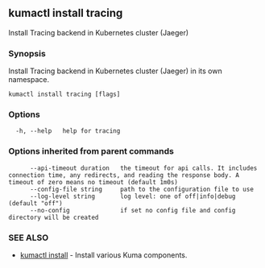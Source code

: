 ## kumactl install tracing

Install Tracing backend in Kubernetes cluster (Jaeger)

### Synopsis

Install Tracing backend in Kubernetes cluster (Jaeger) in its own namespace.

```
kumactl install tracing [flags]
```

### Options

```
  -h, --help   help for tracing
```

### Options inherited from parent commands

```
      --api-timeout duration   the timeout for api calls. It includes connection time, any redirects, and reading the response body. A timeout of zero means no timeout (default 1m0s)
      --config-file string     path to the configuration file to use
      --log-level string       log level: one of off|info|debug (default "off")
      --no-config              if set no config file and config directory will be created
```

### SEE ALSO

* [kumactl install](kumactl_install.md)	 - Install various Kuma components.

